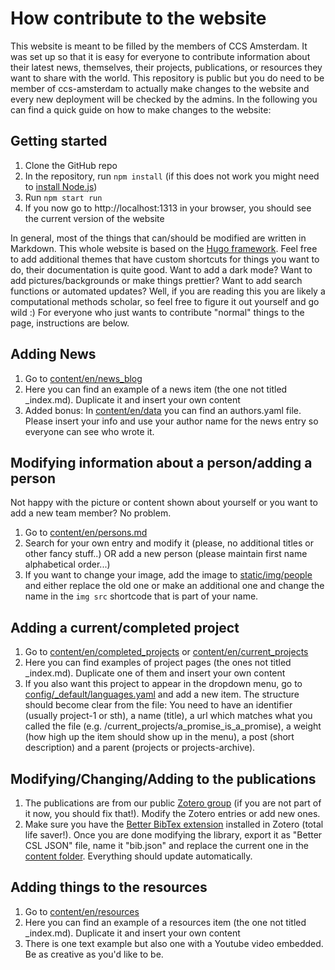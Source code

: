 # How contribute to the website
This website is meant to be filled by the members of CCS Amsterdam. It was set up so that it is easy for everyone to contribute information about their latest news, themselves, their projects, publications, or resources they want to share with the world. This repository is public but you do need to be member of ccs-amsterdam to actually make changes to the website and every new deployment will be checked by the admins. In the following you can find a quick guide on how to make changes to the website:

## Getting started
1) Clone the GitHub repo
2) In the repository, run `npm install` (if this does not work you might need to [install Node.js](https://nodejs.org/en/download))
3) Run `npm start run`
4) If you now go to http://localhost:1313 in your browser, you should see the current version of the website

In general, most of the things that can/should be modified are written in Markdown. This whole website is based on the [Hugo framework](https://gohugo.io). Feel free to add additional themes that have custom shortcuts for things you want to do, their documentation is quite good. Want to add a dark mode? Want to add pictures/backgrounds or make things prettier? Want to add search functions or automated updates? Well, if you are reading this you are likely a computational methods scholar, so feel free to figure it out yourself and go wild :) For everyone who just wants to contribute "normal" things to the page, instructions are below. 

## Adding News
1) Go to [content/en/news_blog](content/en/news_blog)
2) Here you can find an example of a news item (the one not titled _index.md). Duplicate it and insert your own content
3) Added bonus: In [content/en/data](content/en/data) you can find an authors.yaml file. Please insert your info and use your author name for the news entry so everyone can see who wrote it.

## Modifying information about a person/adding a person
Not happy with the picture or content shown about yourself or you want to add a new team member? No problem. 
1) Go to [content/en/persons.md](content/en/persons.md)
2) Search for your own entry and modify it (please, no additional titles or other fancy stuff..) OR add a new person (please maintain first name alphabetical order...)
3) If you want to change your image, add the image to [static/img/people](static/img/people) and either replace the old one or make an additional one and change the name in the `img src` shortcode that is part of your name.

## Adding a current/completed project
1) Go to [content/en/completed_projects](content/en/completed_projects) or [content/en/current_projects](content/en/current_projects)
2) Here you can find examples of project pages (the ones not titled _index.md). Duplicate one of them and insert your own content
3) If you also want this project to appear in the dropdown menu, go to [config/_default/languages.yaml](config/_default/languages.yaml) and add a new item. The structure should become clear from the file: You need to have an identifier (usually project-1 or sth), a name (title), a url which matches what you called the file (e.g. /current_projects/a_promise_is_a_promise), a weight (how high up the item should show up in the menu), a post (short description) and a parent (projects or projects-archive).

## Modifying/Changing/Adding to the publications
1) The publications are from our public [Zotero group](https://www.zotero.org/groups/computationalcommunicationamsterdam) (if you are not part of it now, you should fix that!). Modify the Zotero entries or add new ones.
2) Make sure you have the [Better BibTex extension](https://retorque.re/zotero-better-bibtex/) installed in Zotero (total life saver!). Once you are done modifying the library, export it as "Better CSL JSON" file, name it "bib.json" and replace the current one in the [content folder](content/bib.json). Everything should update automatically.

## Adding things to the resources
1) Go to [content/en/resources](content/en/resources)
2) Here you can find an example of a resources item (the one not titled _index.md). Duplicate it and insert your own content
3) There is one text example but also one with a Youtube video embedded. Be as creative as you'd like to be. 
  
